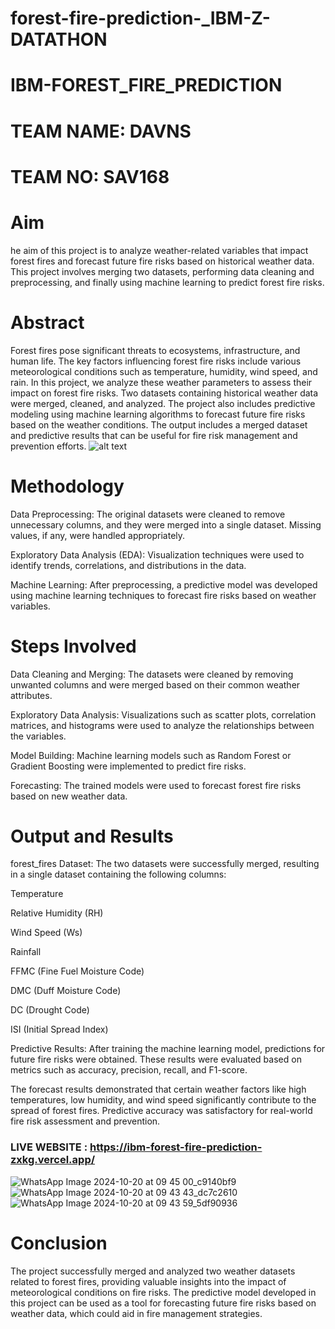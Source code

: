 # forest-fire-prediction-_IBM-Z-DATATHON
# IBM-FOREST_FIRE_PREDICTION

# TEAM NAME: DAVNS
# TEAM NO:  SAV168

# Aim
he aim of this project is to analyze weather-related variables that impact forest fires and forecast future fire risks based on historical weather data. This project involves merging two datasets, performing data cleaning and preprocessing, and finally using machine learning to predict forest fire risks.

# Abstract
Forest fires pose significant threats to ecosystems, infrastructure, and human life. The key factors influencing forest fire risks include various meteorological conditions such as temperature, humidity, wind speed, and rain. In this project, we analyze these weather parameters to assess their impact on forest fire risks. Two datasets containing historical weather data were merged, cleaned, and analyzed. The project also includes predictive modeling using machine learning algorithms to forecast future fire risks based on the weather conditions. The output includes a merged dataset and predictive results that can be useful for fire risk management and prevention efforts.
![alt text](IMG1.jpeg)
# Methodology
Data Preprocessing: The original datasets were cleaned to remove unnecessary columns, and they were merged into a single dataset. Missing values, if any, were handled appropriately.

Exploratory Data Analysis (EDA): Visualization techniques were used to identify trends, correlations, and distributions in the data.

Machine Learning: After preprocessing, a predictive model was developed using machine learning techniques to forecast fire risks based on weather variables.

# Steps Involved
Data Cleaning and Merging: The datasets were cleaned by removing unwanted columns and were merged based on their common weather attributes.

Exploratory Data Analysis: Visualizations such as scatter plots, correlation matrices, and histograms were used to analyze the relationships between the variables.

Model Building: Machine learning models such as Random Forest or Gradient Boosting were implemented to predict fire risks.

Forecasting: The trained models were used to forecast forest fire risks based on new weather data.


# Output and Results
forest_fires Dataset: The two datasets were successfully merged, resulting in a single dataset containing the following columns:

Temperature

Relative Humidity (RH)

Wind Speed (Ws)

Rainfall

FFMC (Fine Fuel Moisture Code)

DMC (Duff Moisture Code)

DC (Drought Code)

ISI (Initial Spread Index)

Predictive Results: After training the machine learning model, predictions for future fire risks were obtained. These results were evaluated based on metrics such as accuracy, precision, recall, and F1-score.

The forecast results demonstrated that certain weather factors like high temperatures, low humidity, and wind speed significantly contribute to the spread of forest fires. Predictive accuracy was satisfactory for real-world fire risk assessment and prevention.


### LIVE WEBSITE : https://ibm-forest-fire-prediction-zxkg.vercel.app/

![WhatsApp Image 2024-10-20 at 09 45 00_c9140bf9](https://github.com/user-attachments/assets/f64a3830-817e-46e0-b60e-11c99ef91b91)
![WhatsApp Image 2024-10-20 at 09 43 43_dc7c2610](https://github.com/user-attachments/assets/3a24fdae-f806-4c2a-80b8-385b5cb95955)
![WhatsApp Image 2024-10-20 at 09 43 59_5df90936](https://github.com/user-attachments/assets/91c56893-beb1-44ec-8301-e22e55b2bb4d)


# Conclusion
The project successfully merged and analyzed two weather datasets related to forest fires, providing valuable insights into the impact of meteorological conditions on fire risks. The predictive model developed in this project can be used as a tool for forecasting
future fire risks based on weather data, which could aid in fire management strategies.
